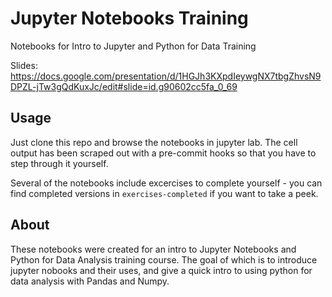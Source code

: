 # Jupyter Notebooks Training

Notebooks for Intro to Jupyter and Python for Data Training

Slides: https://docs.google.com/presentation/d/1HGJh3KXpdIeywgNX7tbgZhvsN9DPZL-jTw3gQdKuxJc/edit#slide=id.g90602cc5fa_0_69

## Usage

Just clone this repo and browse the notebooks in jupyter lab. The cell output has been scraped out with a pre-commit hooks so that you have to step through it yourself.

Several of the notebooks include excercises to complete yourself - you can find completed versions in `exercises-completed` if you want to take a peek.

## About

These notebooks were created for an intro to Jupyter Notebooks and Python for Data Analysis training course. The goal of which is to introduce jupyter nobooks and their uses, and give a quick intro to using python for data analysis with Pandas and Numpy.
